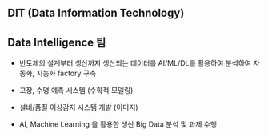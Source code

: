 ## DIT (Data Information Technology)


## Data Intelligence 팀

- 반도체의 설계부터 생산까지 생산되는 데이터를 AI/ML/DL를 활용하여 분석하여 자동화, 지능화 factory 구축
  
- 고장, 수명 예측 시스템 (수학적 모델링)

- 설비/품질 이상감지 시스템 개발 (이미지)

- AI, Machine Learning 을 활용한 생산 Big Data 분석 및 과제 수행
